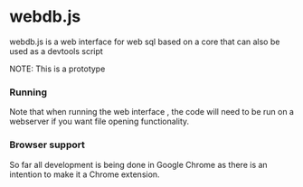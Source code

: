 webdb.js
========

webdb.js is a web interface for web sql based on a core that can also be used as a devtools script

NOTE: This is a prototype


### Running

Note that when running the web interface , the code will need to be run on a webserver if you want file opening functionality.


### Browser support

So far all development is being done in Google Chrome as there is an intention to make it a Chrome extension.